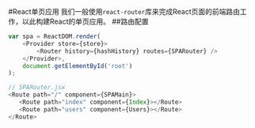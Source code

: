 #React单页应用
我们一般使用`react-router`库来完成React页面的前端路由工作，以此构建React的单页应用。
##路由配置

```javascript
var spa = ReactDOM.render(
    <Provider store={store}>
        <Router history={hashHistory} routes={SPARouter} />
    </Provider>,
    document.getElementById('root')
);

// SPARouter.jsx
<Route path="/" component={SPAMain}>
   <Route path="index" component={Index}></Route>
   <Route path="users" component={Users}></Route>
</Route>
```



